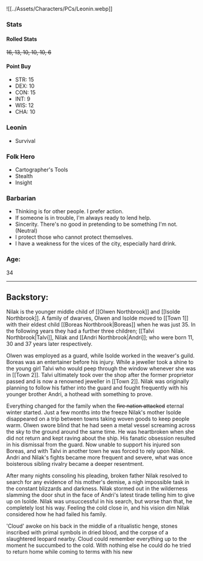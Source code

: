 ![[../Assets/Characters/PCs/Leonin.webp]]

### Stats

#### Rolled Stats
~~16, 13, 10, 10, 10, 6~~

#### Point Buy

- STR: 15
- DEX: 10
- CON: 15
- INT: 9
- WIS: 12
- CHA: 10

### Leonin

- Survival

### Folk Hero

- Cartographer's Tools
- Stealth
- Insight

### Barbarian

- Thinking is for other people. I prefer action.
- If someone is in trouble, I'm always ready to lend help.
- Sincerity. There's no good in pretending to be something I'm not. (Neutral)
- I protect those who cannot protect themselves.
- I have a weakness for the vices of the city, especially hard drink.

### Age: 
34

<hr>

## Backstory: 

Nilak is the younger middle child of [[Olwen Northbrook]] and [[Isolde Northbrook]]. A family of dwarves, Olwen and Isolde moved to [[Town 1]] with their eldest child [[Boreas Northbrook|Boreas]] when he was just 35. In the following years they had a further three children; [[Talvi Northbrook|Talvi]], Nilak and [[Andri Northbrook|Andri]]; who were born 11, 30 and 37 years later respectively.

Olwen was employed as a guard, while Isolde worked in the weaver's guild. Boreas was an entertainer before his injury. While a jeweller took a shine to the young girl Talvi who would peep through the window whenever she was in [[Town 2]]. Talvi ultimately took over the shop after the former proprietor passed and is now a renowned jeweller in [[Town 2]]. Nilak was originally planning to follow his father into the guard and fought frequently with his younger brother Andri, a hothead with something to prove. 

Everything changed for the family when the ~~fire nation attacked~~ eternal winter started. Just a few months into the freeze Nilak's mother Isolde disappeared on a trip between towns taking woven goods to keep people warm. Olwen swore blind that he had seen a metal vessel screaming across the sky to the ground around the same time. He was heartbroken when she did not return and kept raving about the ship. His fanatic obsession resulted in his dismissal from the guard. Now unable to support his injured son Boreas, and with Talvi in another town he was forced to rely upon Nilak. Andri and Nilak's fights became more frequent and severe, what was once boisterous sibling rivalry became a deeper resentment.  

After many nights consoling his pleading, broken father Nilak resolved to search for any evidence of his mother's demise, a nigh impossible task in the constant blizzards and darkness. Nilak stormed out in the wilderness slamming the door shut in the face of Andri's latest tirade telling him to give up on Isolde. Nilak was unsuccessful in his search, but worse than that, he completely lost his way. Feeling the cold close in, and his vision dim Nilak considered how he had failed his family. 

'Cloud' awoke on his back in the middle of a ritualistic henge, stones inscribed with primal symbols in dried blood, and the corpse of a slaughtered leopard nearby. Cloud could remember everything up to the moment he succumbed to the cold. With nothing else he could do he tried to return home while coming to terms with his new 
